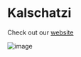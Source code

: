 # Kalschatzi
Check out our [website](https://kalschatzi.com)

![image](https://github.com/user-attachments/assets/fb9c46ba-7d10-4073-8be4-f53cba89799d)


